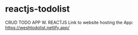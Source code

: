 # reactjs-todolist
 CRUD TODO APP W. REACTJS
 Link to website hosting the App: https://weshtodolist.netlify.app/
